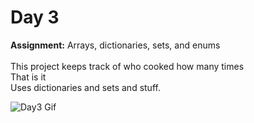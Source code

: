 # Day 3
**Assignment:** Arrays, dictionaries, sets, and enums
 <br>
<br>
This project keeps track of who cooked how many times<br>
That is it<br>
Uses  dictionaries and sets and stuff.<br>

![Day3 Gif](https://github.com/BerkGozek/HackingWithSwift/blob/76508b987d286dfeecccac80e70788be191eff9b/ReadmeGifs/Day3.gif)